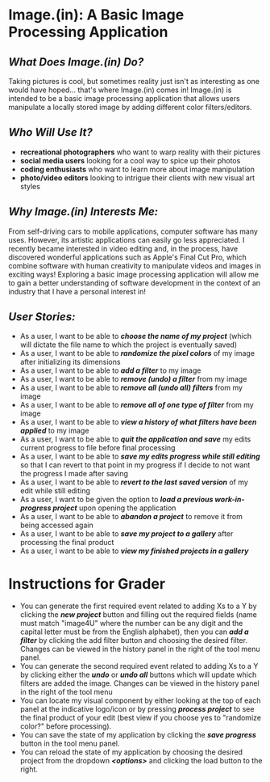 # Image.(in): A Basic Image Processing Application

## *What Does Image.(in) Do?*

Taking pictures is cool, but sometimes reality
just isn't as interesting as one would have hoped...
that's where Image.(in) comes in! Image.(in) is intended to
be a basic image processing application that allows
users manipulate a locally stored image by adding different
color filters/editors.

## *Who Will Use It?*

- **recreational photographers** who want to warp reality with
  their pictures
- **social media users** looking for a cool way to
  spice up their photos
- **coding enthusiasts** who want to learn more about
  image manipulation
- **photo/video editors** looking to intrigue their
  clients with new visual art styles

## *Why Image.(in) Interests Me:*

From self-driving cars to mobile applications,
computer software has many uses. However,
its artistic applications can easily go less appreciated.
I recently became interested in video editing
and, in the process, have discovered wonderful applications
such as Apple's Final Cut Pro, which combine software with
human creativity to manipulate videos and images
in exciting ways! Exploring a basic image processing
application will allow me to gain a better understanding of
software development in the context of an industry that I have
a personal interest in!

## *User Stories:*

- As a user, I want to be able to ***choose the name of my project*** (which will dictate the file name to which
  the project is eventually saved)
- As a user, I want to be able to ***randomize the pixel colors*** of my image after initializing
  its dimensions
- As a user, I want to be able to ***add a filter*** to my image
- As a user, I want to be able to ***remove (undo) a filter*** from my image
- As a user, I want to be able to ***remove all (undo all) filters*** from my image
- As a user, I want to be able to ***remove all of one type of filter*** from my image
- As a user, I want to be able to ***view a history of what filters have been applied*** to my image
- As a user, I want to be able to ***quit the application and save*** my edits current progress
  to file before final processing
- As a user, I want to be able to ***save my edits progress while still editing*** so that I can revert to
  that point in my progress if I decide to not want the progress I made after saving
- As a user, I want to be able to ***revert to the last saved version*** of my edit while still
  editing
- As a user, I want to be given the option to ***load a previous work-in-progress project***
  upon opening the application
- As a user, I want to be able to ***abandon a project*** to remove it from being accessed again
- As a user, I want to be able to ***save my project to a gallery*** after processing the final product
- As a user, I want to be able to ***view my finished projects in a gallery***

# Instructions for Grader

- You can generate the first required event related to adding Xs to a Y by clicking
the ***new project*** button and filling out the required fields (name must match "image4U"
where the number can be any digit and the capital letter must be from the English
alphabet), then you can ***add a filter*** by clicking the add filter button and choosing
the desired filter. Changes can be viewed in the history panel in the right of the tool menu panel.
- You can generate the second required event related to adding Xs to a Y by clicking
either the ***undo*** or ***undo all*** buttons which will update which filters are added the image.
Changes can be viewed in the history panel in the right of the tool menu
- You can locate my visual component by either looking at the top of each panel
at the indicative logo/icon or by pressing ***process project*** to see the final
product of your edit (best view if you choose yes to "randomize color?" before
processing).
- You can save the state of my application by clicking the ***save progress*** button in the
tool menu panel.
- You can reload the state of my application by choosing the desired project
from the dropdown ***\<options>*** and clicking the load button to the right.